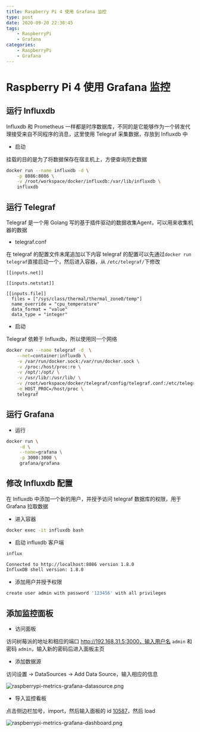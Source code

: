 ```yaml
---
title: Raspberry Pi 4 使用 Grafana 监控
type: post
date: 2020-09-20 22:30:45
tags:
    - RaspberryPi
    - Grafana
categories: 
    - RaspberryPi
    - Grafana
---
```


# Raspberry Pi 4 使用 Grafana 监控

## 运行 Influxdb

Influxdb 和 Prometheus 一样都是时序数据库，不同的是它能够作为一个转发代理接受来自不同程序的消息，这里使用 Telegraf 采集数据，存放到 Influxdb 中

- 启动

挂载的目的是为了将数据保存在宿主机上，方便查询历史数据

```bash
docker run --name influxdb -d \
	-p 8086:8086 \
	-v /root/workspace/docker/influxdb:/var/lib/influxdb \
	influxdb
```

## 运行 Telegraf

Telegraf 是一个用 Golang 写的基于插件驱动的数据收集Agent，可以用来收集机器的数据

- telegraf.conf

在 telegraf 的配置文件末尾追加以下内容
telegraf 的配置可以先通过`docker run telegraf`直接启动一个，然后进入容器，从 `/etc/telegraf/`下修改

```
[[inputs.net]]

[[inputs.netstat]]

[[inputs.file]]
  files = ["/sys/class/thermal/thermal_zone0/temp"]
  name_override = "cpu_temperature"
  data_format = "value"
  data_type = "integer"
```

- 启动

Telegraf 依赖于 Influxdb，所以使用同一个网络

```bash
docker run --name telegraf -d  \
	--net=container:influxdb \
	-v /var/run/docker.sock:/var/run/docker.sock \
	-v /proc:/host/proc:ro \
	-v /opt/:/opt/ \
	-v /usr/lib/:/usr/lib/ \
	-v /root/workspace/docker/telegraf/config/telegraf.conf:/etc/telegraf/telegraf.conf \
	-e HOST_PROC=/host/proc \
	telegraf
```

## 运行 Grafana 

- 运行

```bash
docker run \
     -d \
     --name=grafana \
     -p 3000:3000 \
     grafana/grafana
```

## 修改 Influxdb 配置

在 Influxdb 中添加一个新的用户，并授予访问 telegraf 数据库的权限，用于 Grafana 拉取数据

- 进入容器

```bash
docker exec -it influxdb bash 
```

- 启动 influxdb 客户端 

```bash
influx

Connected to http://localhost:8086 version 1.8.0
InfluxDB shell version: 1.8.0
```

- 添加用户并授予权限

```bash
create user admin with password '123456' with all privileges
```

## 添加监控面板

- 访问面板

访问树莓派的地址和相应的端口 http://192.168.31.5:3000，输入用户名 `admin` 和密码 `admin`，输入新的密码后进入面板主页

- 添加数据源 

访问设置 -> DataSources -> Add Data Source，输入相应的信息

![raspberrypi-metrics-grafana-datasource.png](https://img.hellowood.dev/picture/raspberrypi-metrics-grafana-datasource.png)

- 导入监控看板 

点击侧边栏加号，import，然后输入面板的 id [10587](https://grafana.com/grafana/dashboards/10578)，然后 load

![raspberrypi-metrics-grafana-dashboard.png](https://img.hellowood.dev/picture/raspberrypi-metrics-grafana-dashboard.png)

